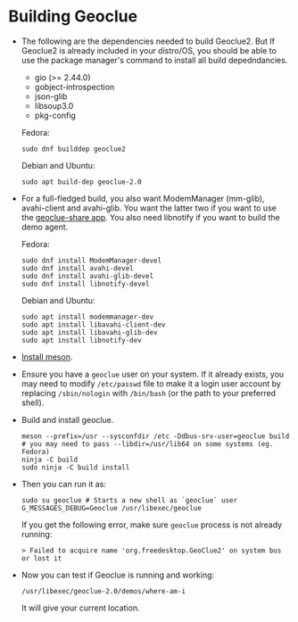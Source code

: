 # Building Geoclue

- The following are the dependencies needed to build Geoclue2. But If Geoclue2
  is already included in your distro/OS, you should be able to use the
  package manager's command to install all build depedndancies.

  * gio (>= 2.44.0)
  * gobject-introspection
  * json-glib
  * libsoup3.0
  * pkg-config

  Fedora:

  ```shell
  sudo dnf builddep geoclue2
  ```

  Debian and Ubuntu:

  ```shell
  sudo apt build-dep geoclue-2.0
  ```

- For a full-fledged build, you also want ModemManager (mm-glib), 
  avahi-client and avahi-glib. You want the latter two if you want to use the 
  [geoclue-share app](https://wiki.gnome.org/Apps/GeoclueShare). You also need 
  libnotify if you want to build the demo agent.

  Fedora:

  ```shell
  sudo dnf install ModemManager-devel
  sudo dnf install avahi-devel
  sudo dnf install avahi-glib-devel
  sudo dnf install libnotify-devel
  ```

  Debian and Ubuntu:

  ```shell
  sudo apt install modemmanager-dev
  sudo apt install libavahi-client-dev
  sudo apt install libavahi-glib-dev
  sudo apt install libnotify-dev
  ```

- [Install meson](https://mesonbuild.com/Getting-meson.html).

- Ensure you have a `geoclue` user on your system. If it already exists, you may
  need to modify `/etc/passwd` file to make it a login user account by replacing
  `/sbin/nologin` with `/bin/bash` (or the path to your preferred shell).

- Build and install geoclue.

  ```shell
  meson --prefix=/usr --sysconfdir /etc -Ddbus-srv-user=geoclue build
  # you may need to pass --libdir=/usr/lib64 on some systems (eg. Fedora)
  ninja -C build
  sudo ninja -C build install
  ```

- Then you can run it as:

  ```shell
  sudo su geoclue # Starts a new shell as `geoclue` user
  G_MESSAGES_DEBUG=Geoclue /usr/libexec/geoclue
  ```

  If you get the following error, make sure `geoclue` process is not already
  running:

  ```
  > Failed to acquire name 'org.freedesktop.GeoClue2' on system bus or lost it
  ```

- Now you can test if Geoclue is running and working:

  ```shell
  /usr/libexec/geoclue-2.0/demos/where-am-i
  ```

  It will give your current location.
